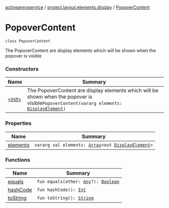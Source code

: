 [activeannoservice](../../index.md) / [project.layout.elements.display](../index.md) / [PopoverContent](./index.md)

# PopoverContent

`class PopoverContent`

The PopoverContent are display elements which will be shown when the popover is visible

### Constructors

| Name | Summary |
|---|---|
| [&lt;init&gt;](-init-.md) | The PopoverContent are display elements which will be shown when the popover is visible`PopoverContent(vararg elements: `[`DisplayElement`](../-display-element.md)`)` |

### Properties

| Name | Summary |
|---|---|
| [elements](elements.md) | `vararg val elements: `[`Array`](https://kotlinlang.org/api/latest/jvm/stdlib/kotlin/-array/index.html)`<out `[`DisplayElement`](../-display-element.md)`>` |

### Functions

| Name | Summary |
|---|---|
| [equals](equals.md) | `fun equals(other: `[`Any`](https://kotlinlang.org/api/latest/jvm/stdlib/kotlin/-any/index.html)`?): `[`Boolean`](https://kotlinlang.org/api/latest/jvm/stdlib/kotlin/-boolean/index.html) |
| [hashCode](hash-code.md) | `fun hashCode(): `[`Int`](https://kotlinlang.org/api/latest/jvm/stdlib/kotlin/-int/index.html) |
| [toString](to-string.md) | `fun toString(): `[`String`](https://kotlinlang.org/api/latest/jvm/stdlib/kotlin/-string/index.html) |
